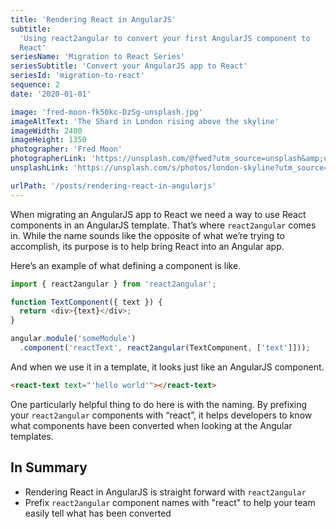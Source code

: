 ```yaml
---
title: 'Rendering React in AngularJS'
subtitle:
  'Using react2angular to convert your first AngularJS component to
  React'
seriesName: 'Migration to React Series'
seriesSubtitle: 'Convert your AngularJS app to React'
seriesId: 'migration-to-react'
sequence: 2
date: '2020-01-01'

image: 'fred-moon-fk50kc-DzSg-unsplash.jpg'
imageAltText: 'The Shard in London rising above the skyline'
imageWidth: 2400
imageHeight: 1350
photographer: 'Fred Moon'
photographerLink: 'https://unsplash.com/@fwed?utm_source=unsplash&amp;utm_medium=referral&amp;utm_content=creditCopyText'
unsplashLink: 'https://unsplash.com/s/photos/london-skyline?utm_source=unsplash&amp;utm_medium=referral&amp;utm_content=creditCopyText'

urlPath: '/posts/rendering-react-in-angularjs'
---
```


When migrating an AngularJS app to React we need a way to use React
components in an AngularJS template. That’s where `react2angular`
comes in. While the name sounds like the opposite of what we’re
trying to accomplish, its purpose is to help bring React into an
Angular app.

Here’s an example of what defining a component is like.

```javascript
import { react2angular } from 'react2angular';

function TextComponent({ text }) {
  return <div>{text}</div>;
}

angular.module('someModule')
  .component('reactText', react2angular(TextComponent, ['text']]));
```

And when we use it in a template, it looks just like an AngularJS
component.

```html
<react-text text="'hello world'"></react-text>
```

One particularly helpful thing to do here is with the naming. By
prefixing your `react2angular` components with “react”, it helps
developers to know what components have been converted when looking
at the Angular templates.

## In Summary

- Rendering React in AngularJS is straight forward with
  `react2angular`
- Prefix `react2angular` component names with "react" to help your
  team easily tell what has been converted
